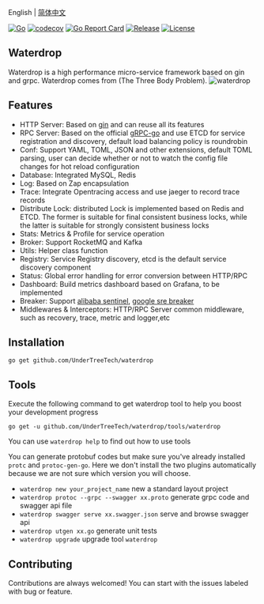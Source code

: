 English | [简体中文](README_CN.md)

[![Go](https://github.com/UnderTreeTech/waterdrop/workflows/Go/badge.svg?branch=master)](https://github.com/UnderTreeTech/waterdrop/actions)
[![codecov](https://codecov.io/gh/UnderTreeTech/waterdrop/branch/master/graph/badge.svg)](https://codecov.io/gh/UnderTreeTech/waterdrop)
[![Go Report Card](https://goreportcard.com/badge/github.com/UnderTreeTech/waterdrop)](https://goreportcard.com/report/github.com/UnderTreeTech/waterdrop)
[![Release](https://img.shields.io/github/v/release/UnderTreeTech/waterdrop.svg?style=flat-square)](https://github.com/UnderTreeTech/waterdrop)
[![License](https://img.shields.io/badge/license-Apache%202-4EB1BA.svg)](https://www.apache.org/licenses/LICENSE-2.0.html)

## Waterdrop

Waterdrop is a high performance micro-service framework based on gin and grpc. Waterdrop comes from (The Three Body Problem).
![waterdrop](docs/images/waterdrop.jpg)

## Features

- HTTP Server: Based on [gin](https://github.com/gin-gonic/gin) and can reuse all its features
- RPC Server: Based on the official [gRPC-go](https://github.com/grpc/grpc-go) and use ETCD for service registration and discovery, 
default load balancing policy is roundrobin
- Conf: Support YAML, TOML, JSON and other extensions, default TOML parsing, user can decide whether or not to 
watch the config file changes for hot reload configuration
- Database: Integrated MySQL, Redis
- Log: Based on Zap encapsulation
- Trace: Integrate Opentracing access and use jaeger to record trace records
- Distribute Lock: distributed Lock is implemented based on Redis and ETCD. 
The former is suitable for final consistent business locks, while the latter is suitable for strongly consistent business locks
- Stats: Metrics & Profile for service operation
- Broker: Support RocketMQ and Kafka
- Utils: Helper class function
- Registry: Service Registry discovery, etcd is the default service discovery component
- Status: Global error handling for error conversion between HTTP/RPC
- Dashboard: Build metrics dashboard based on Grafana, to be implemented
- Breaker: Support [alibaba sentinel](https://github.com/alibaba/sentinel-golang), 
[google sre breaker](https://landing.google.com/sre/sre-book/chapters/handling-overload/)
- Middlewares & Interceptors: HTTP/RPC Server common middleware, such as recovery, trace, metric and logger,etc


## Installation

`go get github.com/UnderTreeTech/waterdrop`

## Tools

Execute the following command to get waterdrop tool to help you boost your development progress

`go get -u github.com/UnderTreeTech/waterdrop/tools/waterdrop`

You can use `waterdrop help` to find out how to use tools

You can generate protobuf codes but make sure you've already installed `protc` and `protoc-gen-go`. 
Here we don't install the two plugins automatically because we are not sure which version you will choose.

- `waterdrop new your_project_name` new a standard layout project
- `waterdrop protoc --grpc --swagger xx.proto` generate grpc code and swagger api file
- `waterdrop swagger serve xx.swagger.json` serve and browse swagger api
- `waterdrop utgen xx.go` generate unit tests
- `waterdrop upgrade` upgrade tool `waterdrop`


## Contributing

Contributions are always welcomed! You can start with the issues labeled with bug or feature.

